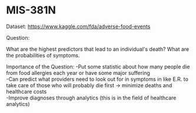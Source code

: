 # MIS-381N

Dataset: https://www.kaggle.com/fda/adverse-food-events

Question: 

What are the highest predictors that lead to an individual's death? 
What are the probabilities of symptoms.


Importance of the Question: 
-Put some statistic about how many people die from food allergies each year or have some major suffering <br>
-Can predict what providers need to look out for in symptoms in like E.R. to take care of those who will probably die first -> minimize deaths and healthcare costs <br>
-Improve diagnoses through analytics (this is in the field of healthcare analytics) <br>

